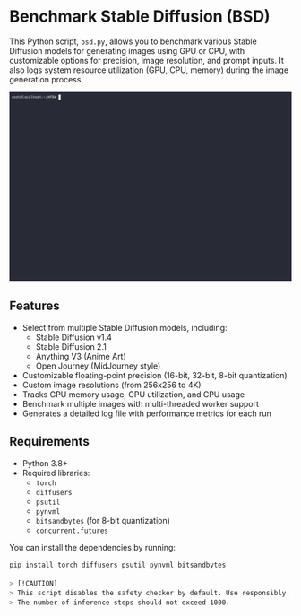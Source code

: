 # Benchmark Stable Diffusion (BSD)

This Python script, `bsd.py`, allows you to benchmark various Stable Diffusion models for generating images using GPU or CPU, with customizable options for precision, image resolution, and prompt inputs. It also logs system resource utilization (GPU, CPU, memory) during the image generation process.

![Demo of Script](https://github.com/JoseVegaPro/StableDiffusion-Benchmark-Script/blob/main/bsd.gif?raw=true)

## Features

- Select from multiple Stable Diffusion models, including:
  - Stable Diffusion v1.4
  - Stable Diffusion 2.1
  - Anything V3 (Anime Art)
  - Open Journey (MidJourney style)
- Customizable floating-point precision (16-bit, 32-bit, 8-bit quantization)
- Custom image resolutions (from 256x256 to 4K)
- Tracks GPU memory usage, GPU utilization, and CPU usage
- Benchmark multiple images with multi-threaded worker support
- Generates a detailed log file with performance metrics for each run

## Requirements

- Python 3.8+
- Required libraries:
  - `torch`
  - `diffusers`
  - `psutil`
  - `pynvml`
  - `bitsandbytes` (for 8-bit quantization)
  - `concurrent.futures`
  
You can install the dependencies by running:

```bash
pip install torch diffusers psutil pynvml bitsandbytes

> [!CAUTION]
> This script disables the safety checker by default. Use responsibly.
> The number of inference steps should not exceed 1000.